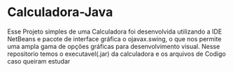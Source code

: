 # Calculadora-Java
Esse Projeto simples de uma Calculadora foi desenvolvida utilizando a IDE NetBeans e pacote de interface gráfica o ojavax.swing, o que nos permite uma ampla gama de opções gráficas para desenvolvimento visual.
Nesse repositorio temos o executavel(.jar) da calculadora e os arquivos de Codigo caso queiram estudar 
